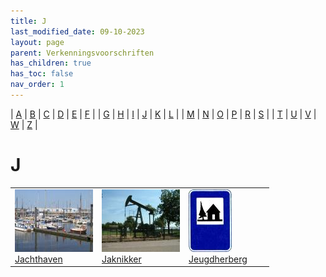 ```yaml
---
title: J
last_modified_date: 09-10-2023
layout: page
parent: Verkenningsvoorschriften
has_children: true
has_toc: false
nav_order: 1
---
```


| [A](../A/A.html) | [B](../B/B.html) | [C](../C/C.html) | [D](../D/D.html) | [E](../E/E.html) | [F](../F/F.html) |
| [G](../G/G.html) | [H](../H/H.html) | [I](../I/I.html) | [J](../J/J.html) | [K](../K/K.html) | [L](../L/L.html) |
| [M](../M/M.html) | [N](../N/N.html) | [O](../O/O.html) | [P](../P/P.html) | [R](../R/R.html) | [S](../S/S.html) |
| [T](../T/T.html) | [U](../U/U.html) | [V](../V/V.html) | [W](../W/W.html) | [Z](../Z/Z.html) |

J
=

|     |     |     |     |     |
| --- | --- | --- | --- | --- |
| [![](Jachthaven/vv_0021_125x100.jpg)](Jachthaven/Jachthaven.html)<br>[Jachthaven](Jachthaven/Jachthaven.html) | [![](Jaknikker/jaknikker_125x100.jpg)](Jaknikker/Jaknikker.html)<br>[Jaknikker](Jaknikker/Jaknikker.html) | [![](Jeugdherberg/jeugdherberg1_69x100.jpg)](Jeugdherberg/Jeugdherberg.html)<br>[Jeugdherberg](Jeugdherberg/Jeugdherberg.html) | | |
